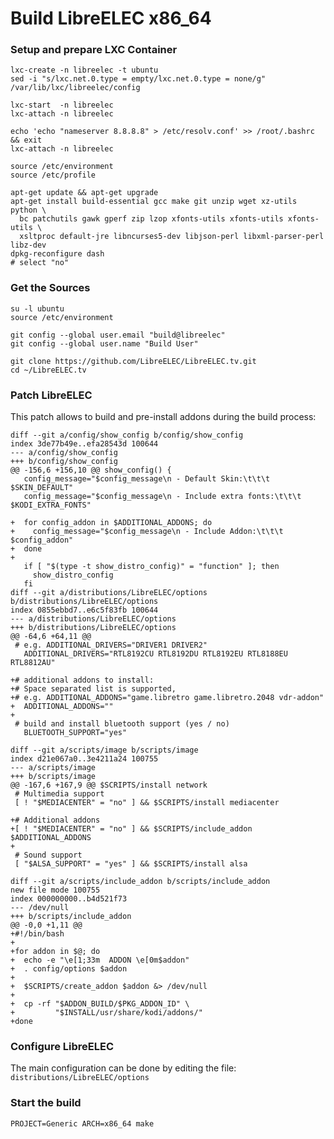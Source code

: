 Build LibreELEC x86_64
======================

### Setup and prepare LXC Container

    lxc-create -n libreelec -t ubuntu
    sed -i "s/lxc.net.0.type = empty/lxc.net.0.type = none/g" /var/lib/lxc/libreelec/config

    lxc-start  -n libreelec
    lxc-attach -n libreelec

    echo 'echo "nameserver 8.8.8.8" > /etc/resolv.conf' >> /root/.bashrc && exit
    lxc-attach -n libreelec

    source /etc/environment
    source /etc/profile

    apt-get update && apt-get upgrade
    apt-get install build-essential gcc make git unzip wget xz-utils python \
      bc patchutils gawk gperf zip lzop xfonts-utils xfonts-utils xfonts-utils \
      xsltproc default-jre libncurses5-dev libjson-perl libxml-parser-perl libz-dev
    dpkg-reconfigure dash
    # select "no"

### Get the Sources

    su -l ubuntu
    source /etc/environment

    git config --global user.email "build@libreelec"
    git config --global user.name "Build User"

    git clone https://github.com/LibreELEC/LibreELEC.tv.git
    cd ~/LibreELEC.tv

### Patch LibreELEC

This patch allows to build and pre-install addons during the build process:

    diff --git a/config/show_config b/config/show_config
    index 3de77b49e..efa28543d 100644
    --- a/config/show_config
    +++ b/config/show_config
    @@ -156,6 +156,10 @@ show_config() {
       config_message="$config_message\n - Default Skin:\t\t\t $SKIN_DEFAULT"
       config_message="$config_message\n - Include extra fonts:\t\t\t $KODI_EXTRA_FONTS"

    +  for config_addon in $ADDITIONAL_ADDONS; do
    +    config_message="$config_message\n - Include Addon:\t\t\t $config_addon"
    +  done
    +
       if [ "$(type -t show_distro_config)" = "function" ]; then
         show_distro_config
       fi
    diff --git a/distributions/LibreELEC/options b/distributions/LibreELEC/options
    index 0855ebbd7..e6c5f83fb 100644
    --- a/distributions/LibreELEC/options
    +++ b/distributions/LibreELEC/options
    @@ -64,6 +64,11 @@
     # e.g. ADDITIONAL_DRIVERS="DRIVER1 DRIVER2"
       ADDITIONAL_DRIVERS="RTL8192CU RTL8192DU RTL8192EU RTL8188EU RTL8812AU"

    +# additional addons to install:
    +# Space separated list is supported,
    +# e.g. ADDITIONAL_ADDONS="game.libretro game.libretro.2048 vdr-addon"
    +  ADDITIONAL_ADDONS=""
    +
     # build and install bluetooth support (yes / no)
       BLUETOOTH_SUPPORT="yes"

    diff --git a/scripts/image b/scripts/image
    index d21e067a0..3e4211a24 100755
    --- a/scripts/image
    +++ b/scripts/image
    @@ -167,6 +167,9 @@ $SCRIPTS/install network
     # Multimedia support
     [ ! "$MEDIACENTER" = "no" ] && $SCRIPTS/install mediacenter

    +# Additional addons
    +[ ! "$MEDIACENTER" = "no" ] && $SCRIPTS/include_addon $ADDITIONAL_ADDONS
    +
     # Sound support
     [ "$ALSA_SUPPORT" = "yes" ] && $SCRIPTS/install alsa

    diff --git a/scripts/include_addon b/scripts/include_addon
    new file mode 100755
    index 000000000..b4d521f73
    --- /dev/null
    +++ b/scripts/include_addon
    @@ -0,0 +1,11 @@
    +#!/bin/bash
    +
    +for addon in $@; do
    +  echo -e "\e[1;33m  ADDON \e[0m$addon"
    +  . config/options $addon
    +
    +  $SCRIPTS/create_addon $addon &> /dev/null
    +
    +  cp -rf "$ADDON_BUILD/$PKG_ADDON_ID" \
    +         "$INSTALL/usr/share/kodi/addons/"
    +done

### Configure LibreELEC

The main configuration can be done by editing the file: `distributions/LibreELEC/options`

### Start the build

    PROJECT=Generic ARCH=x86_64 make

